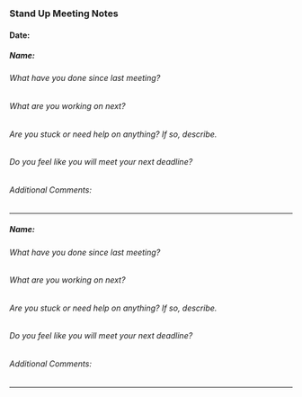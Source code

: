 ### Stand Up Meeting Notes
#### Date:
##### Name:
###### What have you done since last meeting?
  
###### What are you working on next?
  
###### Are you stuck or need help on anything? If so, describe.
  
###### Do you feel like you will meet your next deadline?
  
###### Additional Comments:
  
***
##### Name:
###### What have you done since last meeting?
  
###### What are you working on next?
  
###### Are you stuck or need help on anything? If so, describe.
  
###### Do you feel like you will meet your next deadline?
  
###### Additional Comments:
  
***